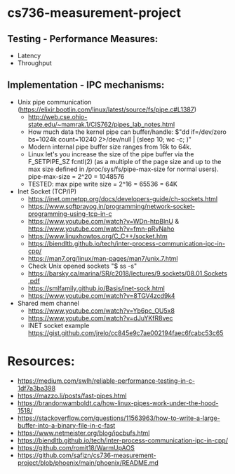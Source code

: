 # cs736-measurement-project

## Testing - Performance Measures: 
- Latency
- Throughput

## Implementation - IPC mechanisms:
- Unix pipe communication (https://elixir.bootlin.com/linux/latest/source/fs/pipe.c#L1387)
  - http://web.cse.ohio-state.edu/~mamrak.1/CIS762/pipes_lab_notes.html
  - How much data the kernel pipe can buffer/handle: $"dd if=/dev/zero bs=1024k count=10240 2>/dev/null | (sleep 10; wc -c; )"
  - Modern internal pipe buffer size ranges from 16k to 64k. 
  - Linux let's you increase the size of the pipe buffer via the F_SETPIPE_SZ fcntl(2) (as a multiple of the page size and up to the max size defined in /proc/sys/fs/pipe-max-size for normal users).  pipe-max-size = 2^20 = 1048576
  - TESTED: max pipe write size = 2^16 = 65536 = 64K
- Inet Socket (TCP/IP)
  - https://inet.omnetpp.org/docs/developers-guide/ch-sockets.html
  - https://www.softprayog.in/programming/network-socket-programming-using-tcp-in-c
  - https://www.youtube.com/watch?v=WDn-htpBlnU & https://www.youtube.com/watch?v=fmn-pRvNaho
  - https://www.linuxhowtos.org/C_C++/socket.htm
  - https://biendltb.github.io/tech/inter-process-communication-ipc-in-cpp/
  - https://man7.org/linux/man-pages/man7/unix.7.html
  - Check Unix opened sockets "$ ss -s" 
  - https://barsky.ca/marina/SR/c2018/lectures/9.sockets/08.01.Sockets.pdf
  - https://smlfamily.github.io/Basis/inet-sock.html
  - https://www.youtube.com/watch?v=8TGV4zcd9k4
- Shared mem channel
  - https://www.youtube.com/watch?v=Yb6pc_OU5x8
  - https://www.youtube.com/watch?v=dJuYKfR8vec
  - INET socket example https://gist.github.com/jrelo/cc845e9c7ae002194faec6fcabc53c65

# Resources: 
- https://medium.com/swlh/reliable-performance-testing-in-c-1df7a3ba398
- https://mazzo.li/posts/fast-pipes.html
- https://brandonwamboldt.ca/how-linux-pipes-work-under-the-hood-1518/
- https://stackoverflow.com/questions/11563963/how-to-write-a-large-buffer-into-a-binary-file-in-c-fast
- https://www.netmeister.org/blog/ipcbufs.html
- https://biendltb.github.io/tech/inter-process-communication-ipc-in-cpp/
- https://github.com/romit18/WarmUpAOS
- https://github.com/safizn/cs736-measurement-project/blob/phoenix/main/phoenix/README.md


